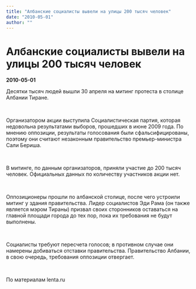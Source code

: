 ```yaml
---
title: "Албанские социалисты вывели на улицы 200 тысяч человек"
date: "2010-05-01"
author: ""
---
```


# Албанские социалисты вывели на улицы 200 тысяч человек

**2010-05-01** 

Десятки тысяч людей вышли 30 апреля на митинг протеста в столице Албании Тиране.

 

Организатором акции выступила Социалистическая партия, которая недовольна результатами выборов, прошедших в июне 2009 года. По мнению оппозиции, результаты голосования были сфальсифицированы, поэтому они считают незаконным правительство премьер-министра Сали Бериша.

 

В митинге, по данным организаторов, приняли участие до 200 тысяч человек. Официальных данных по количеству участников акции нет.

 

Оппозиционеры прошли по албанской столице, после чего устроили митинг у здания правительства. Лидер социалистов Эди Рама (он также является мэром Тираны) призвал своих сторонников оставаться на главной площади города до тех пор, пока их требования не будут выполнены.

 

Социалисты требуют пересчета голосов; в противном случае они намерены добиваться отставки правительства. Правительство Албании, в свою очередь, требования оппозиции отвергает.

 

По материалам lenta.ru